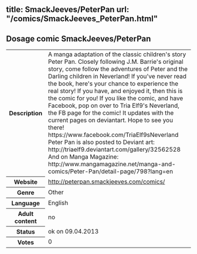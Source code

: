 title: SmackJeeves/PeterPan
url: "/comics/SmackJeeves_PeterPan.html"
---
Dosage comic SmackJeeves/PeterPan
-----------------------------------------

<table class="comicinfo">
<tr>
<th>Description</th><td>A manga adaptation of the classic children's story Peter Pan. Closely following J.M. Barrie's original story, come follow the adventures of Peter and the Darling children in Neverland! If you've never read the book, here's your chance to experience the real story! If you have, and enjoyed it, then this is the comic for you! If you like the comic, and have Facebook, pop on over to Tria Elf9's Neverland, the FB page for the comic! It updates with the current pages on deviantart. Hope to see you there! https://www.facebook.com/TriaElf9sNeverland Peter Pan is also posted to Deviant art: http://triaelf9.deviantart.com/gallery/32562528 And on Manga Magazine: http://www.mangamagazine.net/manga-and-comics/Peter-Pan/detail-page/798?lang=en</td>
</tr>
<tr>
<th>Website</th><td><a href="http://peterpan.smackjeeves.com/comics/">http://peterpan.smackjeeves.com/comics/</a></td>
</tr>
<tr>
<th>Genre</th><td>Other</td>
</tr>
<tr>
<th>Language</th><td>English</td>
</tr>
<tr>
<th>Adult content</th><td>no</td>
</tr>
<tr>
<th>Status</th><td>ok on 09.04.2013</td>
</tr>
<tr>
<th>Votes</th><td>0</div></td>
</tr>
</table>
